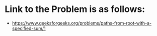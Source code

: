 # Link to the Problem is as follows: 
- https://www.geeksforgeeks.org/problems/paths-from-root-with-a-specified-sum/1
